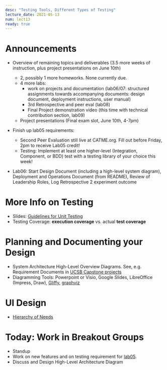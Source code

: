```yaml
---
desc: "Testing Tools, Different Types of Testing"
lecture_date: 2021-05-13
num: lect13
ready: true
---
```


# Announcements
* Overview of remaining topics and deliverables (3.5 more weeks of instruction, plus project presentations on June 10th) 
    * 2, possibly 1 more homeworks. None currently due.  
    * 4 more labs: 
        * work on projects and documentation (lab06/07: structured assignments towards accompanying documents: design document, deployment instructions, user manual)
        * 3rd Retrospective and peer eval (lab08)
        * Final Project demonstration video (this time with technical contribution section, lab09)
    * Project presentations (Final exam slot, June 10th, 4-7pm)

* Finish up lab05 requirements:  
    * Second Peer Evaluation still live at CATME.org. Fill out before Friday, 2pm to receive Lab05 credit!  
    * Testing: Implement at least one higher-level (Integration, Component, or BDD) test with a testing library of your choice this week!

* Lab06: Start Design Document (including a high-level system diagram), Deployment and Operations Document (from README), Review of Leadership Roles, Log Retrospective 2 experiment outcome

# More Info on Testing
* Slides: [Guidelines for Unit Testing](https://www.cs.ucsb.edu/~holl/CS148/handouts/Slides_TestingGuidelines.pdf)
* Testing Coverage: **execution coverage** vs. actual **test coverage**

# Planning and Documenting your Design
* System Architecture High-Level Overview Diagrams. See, e.g. Requirement Documents in [UCSB Capstone projects](https://capstone.cs.ucsb.edu/past20.html)   
* Diagramming Tools:  Powerpoint or Visio, Google Slides, LibreOffice (Impress, Draw), [Gliffy](https://www.gliffy.com/), [graphviz](https://graphviz.org)

# UI Design 
* [Hierarchy of Needs](https://www.cs.ucsb.edu/~holl/CS148/handouts/HierarchyOfNeeds.pdf)

# Today: Work in Breakout Groups
* Standup
* Work on new features and on testing requirement for [lab05](https://ucsb-cs148.github.io/s21/lab/lab05/). 
* Discuss and Design High-Level Architecture Diagram



